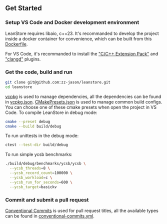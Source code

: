 ## Get Started

### Setup VS Code and Docker development environment

LeanStore requires libaio, c++23. It's recommanded to develop the project inside
a docker container for convenience, which can be built from this [Dockerfile][0].

For VS Code, it's recommanded to install the ["C/C++ Extension Pack"][1] and
["clangd"][2] plugins.

### Get the code, build and run

```sh
git clone git@github.com:zz-jason/leanstore.git
cd leanstore
```

[vcpkg][3] is used to manage dependencies, all the dependencies can be found in
[vcpkg.json][5]. [CMakePresets.json][4] is used to manage common build configs.
You can choose one of these cmake presets when open the project in VS Code. To
compile LeanStore in debug mode:

```sh
cmake --preset debug
cmake --build build/debug
```

To run unittests in the debug mode:

```sh
ctest --test-dir build/debug
```

To run simple ycsb benchmarks:

```sh
./build/debug/benchmarks/ycsb/ycsb \
  --ycsb_threads=8 \
  --ycsb_record_count=100000 \
  --ycsb_workload=c \
  --ycsb_run_for_seconds=600 \
  --ycsb_target=basickv
```

### Commit and submit a pull request

[Conventional Commits][6] is used for pull request titles, all the available
types can be found in [conventional-commits.yml][7].

[0]: ./docker/Dockerfile
[1]: https://marketplace.visualstudio.com/items?itemName=ms-vscode.cpptools-extension-pack
[2]: https://marketplace.visualstudio.com/items?itemName=llvm-vs-code-extensions.vscode-clangd
[3]: https://github.com/microsoft/vcpkg
[4]: ./CMakePresets.json
[5]: ./vcpkg.json
[6]: https://www.conventionalcommits.org/en/v1.0.0/
[7]: ./.github/workflows/conventional-commits.yml